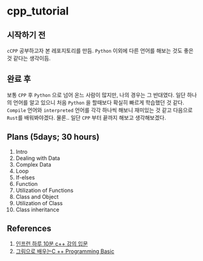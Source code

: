 # cpp_tutorial

## 시작하기 전 
`cCPP` 공부하고자 본 레포지토리를 만듬. 
`Python` 이외에 다른 언어를 해보는 것도 좋은 것 같다는 생각이듬. 

## 완료 후 
보통 `CPP` 후 `Python` 으로 넘어 온느 사람이 많지만, 나의 경우는 그 반대였다. 
일단 하나의 언어를 알고 있으니 처음 `Python` 을 할때보다 확실히 빠르게 학습했던 것 같다.
`Compile` 언어와 `interpreted` 언어를 각각 하나씩 해보니 재미있는 것 같고 다음으로 `Rust`를 배워봐야겠다. 
물론.. 일단 `CPP` 부터 끝까지 해보고 생각해보겠다. 


## Plans (5days; 30 hours)
1. Intro 
2. Dealing with Data
3. Complex Data
4. Loop 
5. If-elses
6. Function 
7. Utilization of Functions
8. Class and Object
9. Utilization of Class
10. Class inheritance 

##  References
1. [인프런 하루 10분 c++ 강의 입문](https://www.inflearn.com/course/%ED%95%98%EB%A3%A8-10%EB%B6%84-%EC%94%A8%EC%81%A0%EC%81%A0/dashboard)
2. [그림으로 배우는C ++ Programming Basic](https://product.kyobobook.co.kr/detail/S000000555542)


